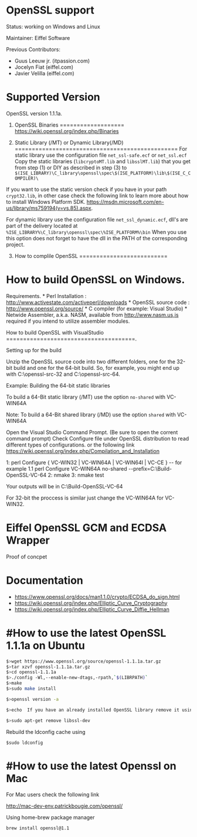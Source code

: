 # OpenSSL support #

Status: working on Windows and Linux

Maintainer: Eiffel Software

Previous Contributors:
- Guus Leeuw jr. (itpassion.com)
- Jocelyn Fiat (eiffel.com)
- Javier Velilla (eiffel.com)


Supported Version
=================
OpenSSL version 1.1.1a.


1. OpenSSL Binaries 
===================
https://wiki.openssl.org/index.php/Binaries


2. Static Library (/MT) or Dynamic Library(/MD)
================================================
For static library use the configuration file `net_ssl-safe.ecf` or `net_ssl.ecf`
Copy the static libraries (`libcryptoMT.lib` and `libsslMT.lib`) that you get from step (1) or DIY as described
in step (3) to `$(ISE_LIBRARY)\C_library\openssl\spec\$(ISE_PLATFORM)\lib\$(ISE_C_COMPILER)\`


If you want to use the static version check if you have in your path `crypt32.lib`, 
in other case check the following link to learn more about how to install Windows Platform SDK.
https://msdn.microsoft.com/en-us/library/ms759194(v=vs.85).aspx.


For dynamic library use the configuration file `net_ssl_dynamic.ecf`, dll's are part of the delivery 
located at `%ISE_LIBRARY%\C_library\openssl\spec\%ISE_PLATFORM%\bin`
When you use this option does not forget to have the dll in the PATH of the corresponding project.



3. How to complile OpenSSL
==========================

How to build OpenSSL on Windows.
================================

Requirements.
	* Perl Installation    : http://www.activestate.com/activeperl/downloads
	* OpenSSL source code  : http://www.openssl.org/source/
	* C compiler (for example: Visual Studio)
	* Netwide Assembler, a.k.a. NASM, available from http://www.nasm.us,is required if you intend to utilize assembler modules.


How to build OpenSSL with VisualStudio  
======================================.

Setting up for the build

Unzip the OpenSSL source code into two different folders, one for the 32-bit build and one for the 64-bit build. 
So, for example, you might end up with C:\openssl-src-32 and C:\openssl-src-64.

Example:
Building the 64-bit static libraries

To build a 64-Bit static library (/MT) use the option `no-shared` with VC-WIN64A

Note: To build a 64-Bit shared library (/MD) use the option `shared` with VC-WIN64A

Open the Visual Studio Command Prompt. (Be sure to open the corrent command prompt)
Check Configure file under OpenSSL distribution to read different types of configurations.
or the following link https://wiki.openssl.org/index.php/Compilation_and_Installation


1: perl Configure { VC-WIN32 | VC-WIN64A | VC-WIN64I | VC-CE }
-- for example 
1.1 perl Configure VC-WIN64A no-shared --prefix=C:\Build-OpenSSL-VC-64
2: nmake
3: nmake test

Your outputs will be in C:\Build-OpenSSL-VC-64

For 32-bit the proccess is similar just change the VC-WIN64A for VC-WIN32.


Eiffel OpenSSL GCM and ECDSA Wrapper
============================

Proof of concpet

Documentation
=============
- https://www.openssl.org/docs/man1.1.0/crypto/ECDSA_do_sign.html
- https://wiki.openssl.org/index.php/Elliptic_Curve_Cryptography
- https://wiki.openssl.org/index.php/Elliptic_Curve_Diffie_Hellman



#How to use the latest OpenSSL 1.1.1a on Ubuntu
================================================

```bash
$>wget https://www.openssl.org/source/openssl-1.1.1a.tar.gz
$>tar xzvf openssl-1.1.1a.tar.gz
$>cd openssl-1.1.1a
$>./config -Wl,--enable-new-dtags,-rpath,`$(LIBRPATH)`
$>make
$>sudo make install

$>openssl version -a    

$>echo	If you have an already installed OpenSSL library remove it using

$>sudo apt-get remove libssl-dev
```

Rebuild the ldconfig cache using

```
$sudo ldconfig
```




#How to use the latest Openssl on Mac
======================================
For Mac users check the following link

http://mac-dev-env.patrickbougie.com/openssl/


Using home-brew package manager

`brew install openssl@1.1`

